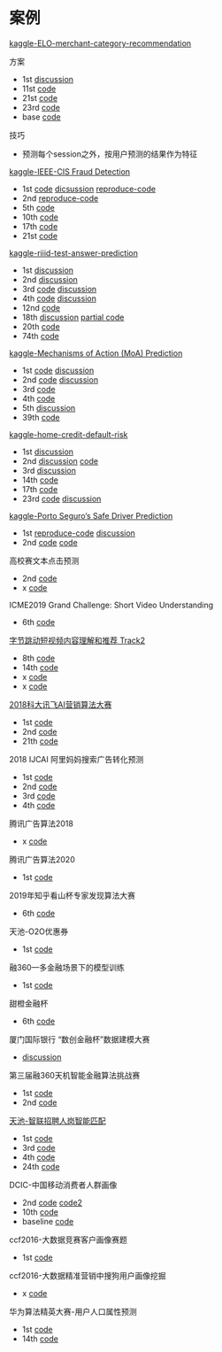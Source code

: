 # 案例

[kaggle-ELO-merchant-category-recommendation](https://www.kaggle.com/c/elo-merchant-category-recommendation/overview)

方案
- 1st [discussion](https://www.kaggle.com/competitions/elo-merchant-category-recommendation/discussion/82036#479038)
- 11st [code](https://github.com/kangzhang0709/2019-kaggle-elo-top-11-solution)
- 21st [code](https://github.com/bestpredicts/ELO)
- 23rd [code](https://github.com/yryrgogo/Elo-Recommendation-23place)
- base [code](https://github.com/aerdem4/kaggle-elo)

技巧
- 预测每个session之外，按用户预测的结果作为特征

[kaggle-IEEE-CIS Fraud Detection](https://www.kaggle.com/c/ieee-fraud-detection/overview)
- 1st [code](https://www.kaggle.com/cdeotte/xgb-fraud-with-magic-0-9600) [dicsussion](https://www.kaggle.com/c/ieee-fraud-detection/discussion/111308) [reproduce-code](https://github.com/DJofOUC/IEEE-CIS-Fraud-Detection/blob/master/code/kaggle_score0.9598.py)
- 2nd [reproduce-code](https://github.com/ikibardin/kaggle-camera-model-identification)
- 5th [code](https://github.com/hakubishin3/kaggle_ieee)
- 10th [code](https://github.com/jxzly/Kaggle-IEEE-CIS-Fraud-Detection-2019)
- 17th [code](https://github.com/tmheo/IEEE-Fraud-Detection-17th-Place-Solution)
- 21st [code](https://github.com/white-bird/kaggle-ieee)

[kaggle-riiid-test-answer-prediction](https://www.kaggle.com/c/riiid-test-answer-prediction/overview)
- 1st [discussion](https://www.kaggle.com/c/riiid-test-answer-prediction/discussion/218318)
- 2nd [discussion](https://www.kaggle.com/c/riiid-test-answer-prediction/discussion/210113)
- 3rd [code](https://github.com/jamarju/riiid-acp-pub) [discussion](https://www.kaggle.com/c/riiid-test-answer-prediction/discussion/209585)
- 4th [code](https://github.com/dkletran/riiid-challenge-4th-place) [discussion](https://www.kaggle.com/c/riiid-test-answer-prediction/discussion/210171)
- 12nd [code](https://github.com/sakami0000/kaggle_riiid)
- 18th [discussion](https://mp.weixin.qq.com/s/zQJbNb08nXGMVqHGng-xLw) [partial code](https://github.com/ZiwenYeee/Riiid-numba-framework)
- 20th [code](https://github.com/Shujun-He/Riiid-Answer-Correctness-Prediction-20th-solution)
- 74th [code](https://github.com/jackhuntcn/Kaggle_Riiid_74th_LGBM)

[kaggle-Mechanisms of Action (MoA) Prediction](https://www.kaggle.com/c/lish-moa)
- 1st [code](https://github.com/guitarmind/kaggle_moa_winner_hungry_for_gold) [discussion](https://www.kaggle.com/c/lish-moa/discussion/201510)
- 2nd [code](https://github.com/baosenguo/Kaggle-MoA-2nd-Place-Solution) [discussion](https://www.kaggle.com/c/lish-moa/discussion/202256)
- 3rd [code](https://github.com/jxzly/3rd-kaggle-moa-2020-solution) 
- 4th [code](https://github.com/e-mon/lish-moa)
- 5th [discussion](https://www.kaggle.com/c/lish-moa/discussion/200533)
- 39th [code](https://github.com/fkubota/kaggle-Mechanisms-of-Action-MoA-Prediction)

[kaggle-home-credit-default-risk](https://www.kaggle.com/c/home-credit-default-risk)
- 1st [discussion](https://www.kaggle.com/c/home-credit-default-risk/discussion/64821)
- 2nd [discussion](https://www.kaggle.com/c/home-credit-default-risk/discussion/64722) [code](https://github.com/KazukiOnodera/Home-Credit-Default-Risk)
- 3rd [discussion](https://www.kaggle.com/c/home-credit-default-risk/discussion/64596)
- 14th [code](https://github.com/ZiwenYeee/Home-Credit-Risk-14th)
- 17th [code](https://github.com/NoxMoon/home-credit-default-risk)
- 23rd [code](https://www.kaggle.com/xucheng/cv-7993-private-score-7996) [discussion](https://zhuanlan.zhihu.com/p/43323121)

[kaggle-Porto Seguro’s Safe Driver Prediction](https://www.kaggle.com/c/porto-seguro-safe-driver-prediction/overview/description)
- 1st [reproduce-code](https://www.kaggle.com/osciiart/denoising-autoencoder) [discussion](https://www.kaggle.com/c/porto-seguro-safe-driver-prediction/discussion/44629)
- 2nd [code](https://github.com/xiaozhouwang/kaggle-porto-seguro) [code](https://www.kaggle.com/xiaozhouwang/2nd-place-lightgbm-solution)

高校赛文本点击预测
- 2nd [code](https://github.com/srtianxia/BDC2019_Top2)
- x [code](https://github.com/chizhu/BDC2019)

ICME2019 Grand Challenge: Short Video Understanding
- 6th [code](https://github.com/guoday/ICME2019-CTR)

[字节跳动短视频内容理解和推荐 Track2](https://www.biendata.xyz/competition/icmechallenge2019/)
- 8th [code](https://github.com/JiDong-CS/icme2019-bytedance-grand-challenge)
- 14th [code](https://github.com/Rearcher/ICME2019_Short_Video_Understanding_Challenge_Rank14)
- x [code](https://github.com/xuerongchuan/ICME2019competition)
- x [code](https://github.com/chenzhaoyan/Bytedance_ICME_challenge-master)

[2018科大讯飞AI营销算法大赛](https://js.dclab.run/v2/cmptDetail.html?id=245)
- 1st [code](https://github.com/bettenW/2018-iFLYTEK-Marketing-Algorithms-Competition-Finals-Rank1)
- 2nd [code](https://github.com/infturing/kdxf)
- 21th [code](https://github.com/Michaelhuazhang/-AI21-)

2018 IJCAI 阿里妈妈搜索广告转化预测
- 1st [code](https://github.com/plantsgo/ijcai-2018)
- 2nd [code](https://github.com/YouChouNoBB/ijcai-18-top2-single-mole-solution)
- 3rd [code](https://github.com/luoda888/2018-IJCAI-top3)
- 4th [code](https://github.com/fanfanda/ijcai_2018)

腾讯广告算法2018
- x [code](https://github.com/DiligentPanda/Tencent_Ads_Algo_2018)

腾讯广告算法2020
- 1st [code](https://github.com/guoday/Tencent2020_Rank1st)

2019年知乎看山杯专家发现算法大赛
- 6th [code](https://github.com/liuchenailq/zhihu-findexp)

天池-O2O优惠券
- 1st [code](https://github.com/wepe/O2O-Coupon-Usage-Forecast)

融360—多金融场景下的模型训练
- 1st [code](https://github.com/shuiliwanwu/Rong360-Model-training-in-multiple-financial-scenarios)

甜橙金融杯
- 6th [code](https://github.com/BirderEric/Tiancheng)

厦门国际银行 “数创金融杯”数据建模大赛
- [discussion](https://zhuanlan.zhihu.com/p/149985365)

第三届融360天机智能金融算法挑战赛
- 1st [code](https://github.com/PPshrimpGo/Rong360_feature_mining_1st_solution)
- 2nd [code](https://github.com/PPshrimpGo/Rong360_2nd)


[天池-智联招聘人岗智能匹配](https://tianchi.aliyun.com/competition/entrance/231728/forum) <br>
- 1st [code](https://github.com/hydantess/TianChi_zhilianzhaopin)
- 3rd [code](https://github.com/ji1ai1/201907-ZLRG)
- 4th [code](https://github.com/juzstu/TianChi_ZhiLianZhaoPin)
- 24th [code](https://github.com/magicwifi/zhaopin-zhilian)

DCIC-中国移动消费者人群画像
- 2nd [code](https://github.com/PanJianning/DCIC-2019-Credit-2th-Place) [code2](https://github.com/C-rawler/DCIC-2019-Credit-intelligence-score-2th-Place)
- 10th [code](https://github.com/xy0210/DCIC-2019-China-Mobile)
- baseline [code](https://github.com/wangvenn/Credit-Scoring-Regression)

ccf2016-大数据竞赛客户画像赛题
- 1st [code](https://github.com/feidapeng/2016CCF_StateGrid_UserProfile)

ccf2016-大数据精准营销中搜狗用户画像挖掘
- x [code](https://github.com/hengchao0248/ccf2016_sougou)

华为算法精英大赛-用户人口属性预测
- 1st [code](https://github.com/luoda888/HUAWEI-DIGIX-AgeGroup)
- 14th [code](https://github.com/WeavingWong/DigiX_HuaWei_Population_Age_Attribution_Predict)
